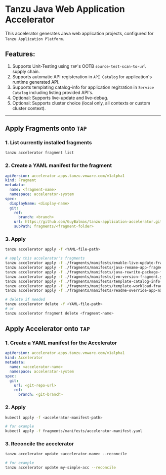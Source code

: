 # Tanzu Java Web Application Accelerator

This accelerator generates Java web application projects, configured for `Tanzu Application Platform`.

## Features:
1. Supports Unit-Testing using `TAP`'s OOTB `source-test-scan-to-url` supply chain.
2. Supports automatic API registeration in `API Catalog` for application's runtime generated API. 
3. Supports templating catalog-info for application regitration in `Service Catalog` including listing provided API's.  
4. Optional: Supports live-update and live-debug.
5. Optional: Supports cluster choice (local only, all contexts or custom cluster context). 

---

## Apply Fragments onto `TAP`

### 1. List currently installed fragments
```bash
tanzu accelerator fragment list
```

### 2. Create a YAML manifest for the fragment
```yaml
apiVersion: accelerator.apps.tanzu.vmware.com/v1alpha1
kind: Fragment
metadata:
  name: <fragment-name>
  namespace: accelerator-system
spec:
  displayName: <display-name>
  git:
    ref:
      branch: <branch>
    url: https://github.com/GuyBalmas/tanzu-application-accelerator.git
    subPath: fragments/<fragment-folder>
```

### 3. Apply
```bash
tanzu accelerator apply -f <YAML-file-path>

# apply this accelerator's fragments 
tanzu accelerator apply -f ./fragments/manifests/enable-live-update-fragment.yaml
tanzu accelerator apply -f ./fragments/manifests/java-rename-app-fragment.yaml
tanzu accelerator apply -f ./fragments/manifests/java-rewrite-package-fragment.yaml
tanzu accelerator apply -f ./fragments/manifests/jvm-version-fragment.yaml
tanzu accelerator apply -f ./fragments/manifests/template-catalog-info-fragment.yaml
tanzu accelerator apply -f ./fragments/manifests/template-workload-fragment.yaml
tanzu accelerator apply -f ./fragments/manifests/readme-override-app-name-fragment.yaml

# delete if needed
tanzu accelerator delete -f <YAML-file-path>
# or
tanzu accelerator fragment delete <fragment-name>
```

## Apply Accelerator onto `TAP`

### 1. Create a YAML manifest for the Accelerator
```yaml
apiVersion: accelerator.apps.tanzu.vmware.com/v1alpha1
kind: Accelerator
metadata:
  name: <accelerator-name>
  namespace: accelerator-system
spec:
  git:
    url: <git-repo-url>
    ref:
      branch: <git-branch>
```

### 2. Apply

```bash
kubectl apply -f <accelerator-manifest-path>

# for example
kubectl apply -f fragments/manifests/accelerator-manifest.yaml
```

### 3. Reconcile the accelerator 
```bash
tanzu accelerator update <accelerator-name> --reconcile

# for example
tanzu accelerator update my-simple-acc --reconcile
```
